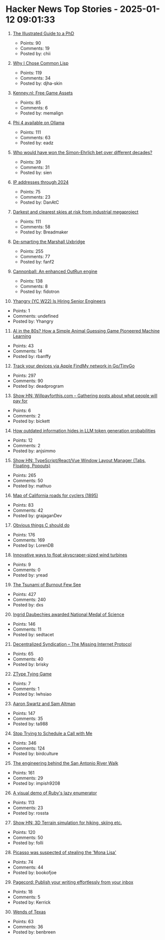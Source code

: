 # Hacker News Top Stories - 2025-01-12 09:01:33

1. [The Illustrated Guide to a PhD](https://matt.might.net/articles/phd-school-in-pictures/?_nospa=true)
   - Points: 90
   - Comments: 19
   - Posted by: chii

2. [Why I Chose Common Lisp](https://blog.djhaskin.com/blog/why-i-chose-common-lisp/)
   - Points: 119
   - Comments: 34
   - Posted by: djha-skin

3. [Kenney.nl: Free Game Assets](https://www.kenney.nl/)
   - Points: 85
   - Comments: 6
   - Posted by: memalign

4. [Phi 4 available on Ollama](https://ollama.com/library/phi4)
   - Points: 111
   - Comments: 63
   - Posted by: eadz

5. [Who would have won the Simon-Ehrlich bet over different decades?](https://ourworldindata.org/simon-ehrlich-bet)
   - Points: 39
   - Comments: 31
   - Posted by: sien

6. [IP addresses through 2024](https://www.potaroo.net/ispcol/2025-01/addr2024.html)
   - Points: 75
   - Comments: 23
   - Posted by: DanAtC

7. [Darkest and clearest skies at risk from industrial megaproject](https://www.eso.org/public/news/eso2501/)
   - Points: 111
   - Comments: 58
   - Posted by: Breadmaker

8. [De-smarting the Marshall Uxbridge](https://tomscii.sig7.se/2025/01/De-smarting-the-Marshall-Uxbridge)
   - Points: 255
   - Comments: 77
   - Posted by: fanf2

9. [Cannonball: An enhanced OutRun engine](https://github.com/djyt/cannonball)
   - Points: 138
   - Comments: 8
   - Posted by: fidotron

10. [Yhangry (YC W22) Is Hiring Senior Engineers](https://www.ycombinator.com/companies/yhangry/jobs/JiN1myL-senior-full-stack-engineer)
   - Points: 1
   - Comments: undefined
   - Posted by: Yhangry

11. [AI in the 80s? How a Simple Animal Guessing Game Pioneered Machine Learning](https://medium.com/@alexey.medvecky/ai-in-the-80s-how-a-simple-animal-guessing-game-pioneered-machine-learning-before-it-was-cool-2f4a63dfe762)
   - Points: 43
   - Comments: 14
   - Posted by: rbanffy

12. [Track your devices via Apple FindMy network in Go/TinyGo](https://github.com/hybridgroup/go-haystack)
   - Points: 297
   - Comments: 90
   - Posted by: deadprogram

13. [Show HN: Willpayforthis.com – Gathering posts about what people will pay for](https://www.willpayforthis.com/)
   - Points: 6
   - Comments: 2
   - Posted by: bickett

14. [How outdated information hides in LLM token generation probabilities](https://blog.anj.ai/2025/01/llm-token-generation-probabilities.html)
   - Points: 12
   - Comments: 2
   - Posted by: anjsimmo

15. [Show HN: TypeScript/React/Vue Window Layout Manager (Tabs, Floating, Popouts)](https://github.com/mathuo/dockview)
   - Points: 265
   - Comments: 50
   - Posted by: mathuo

16. [Map of California roads for cyclers (1895)](https://www.loc.gov/resource/g4361p.ct000092/?r=-0.628,0.425,1.749,0.902,0)
   - Points: 83
   - Comments: 42
   - Posted by: grajaganDev

17. [Obvious things C should do](https://www.digitalmars.com/articles/Cobvious.html)
   - Points: 176
   - Comments: 169
   - Posted by: LorenDB

18. [Innovative ways to float skyscraper-sized wind turbines](https://mena-forum.com/innovative-float-skyscraper-sized-wind-turbines/)
   - Points: 9
   - Comments: 0
   - Posted by: yread

19. [The Tsunami of Burnout Few See](http://charleshughsmith.blogspot.com/2025/01/i-quit-tsunami-of-burnout-few-see.html)
   - Points: 427
   - Comments: 240
   - Posted by: dxs

20. [Ingrid Daubechies awarded National Medal of Science](https://today.duke.edu/2025/01/ingrid-daubechies-awarded-national-medal-science)
   - Points: 146
   - Comments: 11
   - Posted by: sedtacet

21. [Decentralized Syndication – The Missing Internet Protocol](https://tautvilas.medium.com/decentralized-syndication-the-missing-internet-protocol-209cb7bd6341)
   - Points: 65
   - Comments: 40
   - Posted by: brisky

22. [ZType Tying Game](https://zty.pe/)
   - Points: 7
   - Comments: 1
   - Posted by: lwhsiao

23. [Aaron Swartz and Sam Altman](https://journa.host/@jeremiak/113811327999722586)
   - Points: 147
   - Comments: 35
   - Posted by: ta988

24. [Stop Trying to Schedule a Call with Me](https://matduggan.com/stop-trying-to-schedule-a-call-with-me/)
   - Points: 346
   - Comments: 124
   - Posted by: birdculture

25. [The engineering behind the San Antonio River Walk](https://practical.engineering/blog/2025/1/7/the-hidden-engineering-behind-texass-top-tourist-attraction)
   - Points: 161
   - Comments: 29
   - Posted by: impish9208

26. [A visual demo of Ruby's lazy enumerator](https://joyofrails.com/articles/simple-trick-to-understand-ruby-lazy-enumerator)
   - Points: 113
   - Comments: 23
   - Posted by: rossta

27. [Show HN: 3D Terrain simulation for hiking, skiing etc.](https://github.com/r-follador/CubeTrek)
   - Points: 120
   - Comments: 50
   - Posted by: folli

28. [Picasso was suspected of stealing the 'Mona Lisa'](https://www.newyorker.com/magazine/2025/01/13/when-picasso-was-arrested-for-stealing-the-mona-lisa)
   - Points: 74
   - Comments: 44
   - Posted by: bookofjoe

29. [Pagecord: Publish your writing effortlessly from your inbox](https://github.com/lylo/pagecord)
   - Points: 18
   - Comments: 5
   - Posted by: Kerrick

30. [Wends of Texas](https://en.wikipedia.org/wiki/Wends_of_Texas)
   - Points: 63
   - Comments: 36
   - Posted by: benbreen

